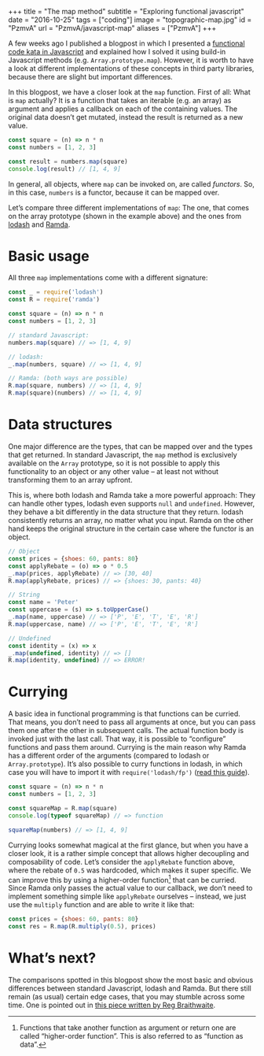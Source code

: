 +++
title = "The map method"
subtitle = "Exploring functional javascript"
date = "2016-10-25"
tags = ["coding"]
image = "topographic-map.jpg"
id = "PzmvA"
url = "PzmvA/javascript-map"
aliases = ["PzmvA"]
+++

A few weeks ago I published a blogpost in which I presented a [functional code kata in Javascript](/L2hWc/the-discount-campaign) and explained how I solved it using build-in Javascript methods (e.g. `Array.prototype.map`). However, it is worth to have a look at different implementations of these concepts in third party libraries, because there are slight but important differences.

In this blogpost, we have a closer look at the `map` function. First of all: What is `map` actually? It is a function that takes an iterable (e.g. an array) as argument and applies a callback on each of the containing values. The original data doesn’t get mutated, instead the result is returned as a new value.

```JavaScript
const square = (n) => n * n
const numbers = [1, 2, 3]

const result = numbers.map(square)
console.log(result) // [1, 4, 9]
```

In general, all objects, where `map` can be invoked on, are called *functors*. So, in this case, `numbers` is a functor, because it can be mapped over.

Let’s compare three different implementations of `map`: The one, that comes on the array prototype (shown in the example above) and the ones from [lodash](https://lodash.com/docs/#map) and [Ramda](http://ramdajs.com/docs/#map).

# Basic usage

All three `map` implementations come with a different signature:

```JavaScript
const _ = require('lodash')
const R = require('ramda')

const square = (n) => n * n
const numbers = [1, 2, 3]

// standard Javascript:
numbers.map(square) // => [1, 4, 9]

// lodash:
_.map(numbers, square) // => [1, 4, 9]

// Ramda: (both ways are possible)
R.map(square, numbers) // => [1, 4, 9]
R.map(square)(numbers) // => [1, 4, 9]
```

# Data structures

One major difference are the types, that can be mapped over and the types that get returned. In standard Javascript, the `map` method is exclusively available on the `Array` prototype, so it is not possible to apply this functionality to an object or any other value – at least not without transforming them to an array upfront.

This is, where both lodash and Ramda take a more powerful approach: They can handle other types, lodash even supports `null` and `undefined`. However, they behave a bit differently in the data structure that they return. lodash consistently returns an array, no matter what you input. Ramda on the other hand keeps the original structure in the certain case where the functor is an object.

```JavaScript
// Object
const prices = {shoes: 60, pants: 80}
const applyRebate = (o) => o * 0.5
_.map(prices, applyRebate) // => [30, 40]
R.map(applyRebate, prices) // => {shoes: 30, pants: 40}

// String
const name = 'Peter'
const uppercase = (s) => s.toUpperCase()
_.map(name, uppercase) // => ['P', 'E', 'T', 'E', 'R']
R.map(uppercase, name) // => ['P', 'E', 'T', 'E', 'R']

// Undefined
const identity = (x) => x
_.map(undefined, identity) // => []
R.map(identity, undefined) // => ERROR!
```

# Currying

A basic idea in functional programming is that functions can be curried. That means, you don’t need to pass all arguments at once, but you can pass them one after the other in subsequent calls. The actual function body is invoked just with the last call. That way, it is possible to “configure” functions and pass them around. Currying is the main reason why Ramda has a different order of the arguments (compared to lodash or `Array.prototype`). It’s also possible to curry functions in lodash, in which case you will have to import it with `require('lodash/fp')` ([read this guide](https://github.com/lodash/lodash/wiki/FP-Guide)).

```JavaScript
const square = (n) => n * n
const numbers = [1, 2, 3]

const squareMap = R.map(square)
console.log(typeof squareMap) // => function

squareMap(numbers) // => [1, 4, 9]
```

Currying looks somewhat magical at the first glance, but when you have a closer look, it is a rather simple concept that allows higher decoupling and composability of code. Let’s consider the `applyRebate` function above, where the rebate of `0.5` was hardcoded, which makes it super specific. We can improve this by using a higher-order function[^1] that can be curried. Since Ramda only passes the actual value to our callback, we don’t need to implement something simple like `applyRebate` ourselves – instead, we just use the `multiply` function and are able to write it like that:

```JavaScript
const prices = {shoes: 60, pants: 80}
const res = R.map(R.multiply(0.5), prices)
```

# What’s next?

The comparisons spotted in this blogpost show the most basic and obvious differences between standard Javascript, lodash and Ramda. But there still remain (as usual) certain edge cases, that you may stumble across some time. One is pointed out in [this piece written by Reg Braithwaite](https://github.com/raganwald-deprecated/homoiconic/blob/master/2013/01/madness.md).


[^1]: Functions that take another function as argument or return one are called “higher-order function”. This is also referred to as “function as data”.
